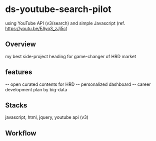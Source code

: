 # ds-youtube-search-pilot
using YouTube API (v3/search) and simple Javascript (ref. https://youtu.be/EAyo3_zJj5c)

## Overview
my best side-project heading for game-changer of HRD market

## features
-- open curated contents for HRD
-- personalized dashboard
-- career development plan by big-data 

## Stacks
javascript, html, jquery, youtube api (v3)

## Workflow
